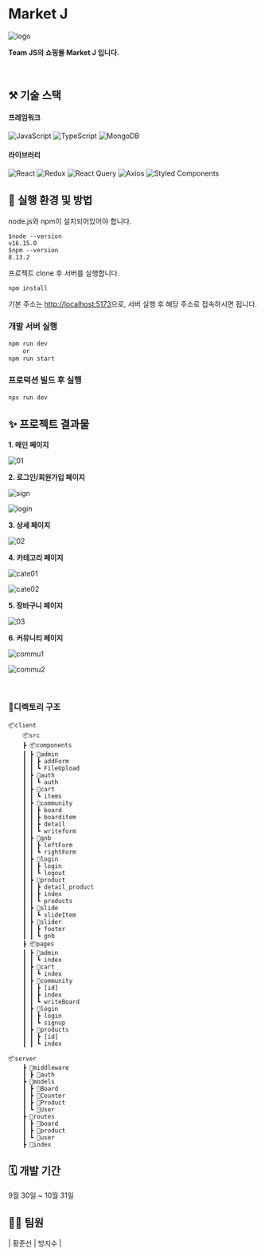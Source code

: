# Market J

![logo](https://user-images.githubusercontent.com/48309309/198953532-66ccad4c-4aee-4701-bdb3-69fa9f36906d.PNG)

**Team JS의 쇼핑몰 Market J 입니다.**

<br>

## ⚒️ 기술 스택

#### 프레임워크

![JavaScript](https://img.shields.io/badge/javascript-%23323330.svg?style=for-the-badge&logo=javascript&logoColor=%23F7DF1E)
![TypeScript](https://img.shields.io/badge/typescript-%23007ACC.svg?style=for-the-badge&logo=typescript&logoColor=white)
![MongoDB](https://img.shields.io/badge/MongoDB-%234ea94b.svg?style=for-the-badge&logo=mongodb&logoColor=white)

#### 라이브러리

![React](https://img.shields.io/badge/react-61DAFB?style=for-the-badge&logo=react&logoColor=black)
![Redux](https://img.shields.io/badge/redux-%23593d88.svg?style=for-the-badge&logo=redux&logoColor=white)
![React Query](https://img.shields.io/badge/-React%20Query-FF4154?style=for-the-badge&logo=react%20query&logoColor=white)
![Axios](https://img.shields.io/badge/axios-%23323330.svg?style=for-the-badge)
![Styled Components](https://img.shields.io/badge/styled--components-DB7093?style=for-the-badge&logo=styled-components&logoColor=white)

## 📃 실행 환경 및 방법

node.js와 npm이 설치되어있어야 합니다.

```
$node --version
v16.15.0
$npm --version
8.13.2
```

프로젝트 clone 후 서버를 실행합니다.

```
npm install
```

기본 주소는 [http://localhost:5173](http://localhost:4000)으로, 서버 실행 후 해당 주소로 접속하시면 됩니다.

### 개발 서버 실행

```bash
npm run dev
    or
npm run start
```

### 프로덕션 빌드 후 실행

```bash
npx run dev
```

## ✨ 프로젝트 결과물

**1.  메인 페이지**

![01](https://user-images.githubusercontent.com/48309309/198954428-c5fd0200-63a2-4f02-a07d-88540285fd29.PNG)

**2.  로그인/회원가입 페이지**

![sign](https://user-images.githubusercontent.com/48309309/198956741-8766e204-75ed-447c-aa4c-b3c00cd5b4c2.PNG)

![login](https://user-images.githubusercontent.com/48309309/198956350-df6f7609-f258-4c6f-90bb-67c10885c91c.PNG)

**3.  상세 페이지**

![02](https://user-images.githubusercontent.com/48309309/198954601-51afca54-9141-4100-866b-3a6da8ca4a94.PNG)

**4.  카테고리 페이지**

![cate01](https://user-images.githubusercontent.com/48309309/199021375-d1730700-bdb3-462f-922f-f0a1ec030de5.PNG)

![cate02](https://user-images.githubusercontent.com/48309309/199021380-0d6d5e32-55bc-4560-8532-7b565c91830a.PNG)

**5.  장바구니 페이지**

![03](https://user-images.githubusercontent.com/71222288/199019929-75046ec3-91a3-4338-826e-0fe48e09b9d3.PNG)

**6. 커뮤니티 페이지**

![commu1](https://user-images.githubusercontent.com/48309309/198956534-4fc646dd-7d87-4133-aef6-65b988473247.PNG)

![commu2](https://user-images.githubusercontent.com/48309309/198956528-11f8042c-0b61-4dff-852d-b5095173f5ec.PNG)


<br>

### 📁디렉토리 구조

```
📦client
    📦src
    ┣ 📦components
    ┃ ┣ 📂admin
    ┃ ┃ ┣ addForm
    ┃ ┃ ┗ FileUpload
    ┃ ┣ 📂auth
    ┃ ┃ ┗ auth
    ┃ ┣ 📂cart
    ┃ ┃ ┗ items
    ┃ ┣ 📂community
    ┃ ┃ ┣ board
    ┃ ┃ ┣ boarditem
    ┃ ┃ ┣ detail
    ┃ ┃ ┗ writeform
    ┃ ┣ 📂gnb
    ┃ ┃ ┣ leftForm
    ┃ ┃ ┗ rightForm
    ┃ ┣ 📂login
    ┃ ┃ ┣ login
    ┃ ┃ ┗ logout
    ┃ ┣ 📂product
    ┃ ┃ ┣ detail_product
    ┃ ┃ ┣ index
    ┃ ┃ ┗ products
    ┃ ┣ 📂slide
    ┃ ┃ ┗ slideItem
    ┃ ┣ 📂slider
    ┃ ┃ ┣ footer
    ┃ ┃ ┗ gnb
    ┣ 📦pages
    ┃ ┣ 📂admin
    ┃ ┃ ┗ index
    ┃ ┣ 📂cart
    ┃ ┃ ┗ index
    ┃ ┣ 📂community
    ┃ ┃ ┣ [id]
    ┃ ┃ ┣ index
    ┃ ┃ ┗ writeBoard
    ┃ ┣ 📂login
    ┃ ┃ ┣ login
    ┃ ┃ ┗ signup
    ┃ ┣ 📂products
    ┃ ┃ ┣ [id]
    ┃ ┃ ┗ index

📦server
    ┣ 📂middleware
    ┃ ┣ 📜auth
    ┣ 📂models
    ┃ ┣ 📜Board
    ┃ ┣ 📜Counter
    ┃ ┣ 📜Product
    ┃ ┗ 📜User
    ┣ 📂routes
    ┃ ┣ 📜board
    ┃ ┣ 📜product
    ┃ ┗ 📜user
    ┣ 📜index
```

## 🗓️ 개발 기간

9월 30일 ~ 10월 31일

## 🧑‍💻 팀원

| 황준선 | 방지수 |
